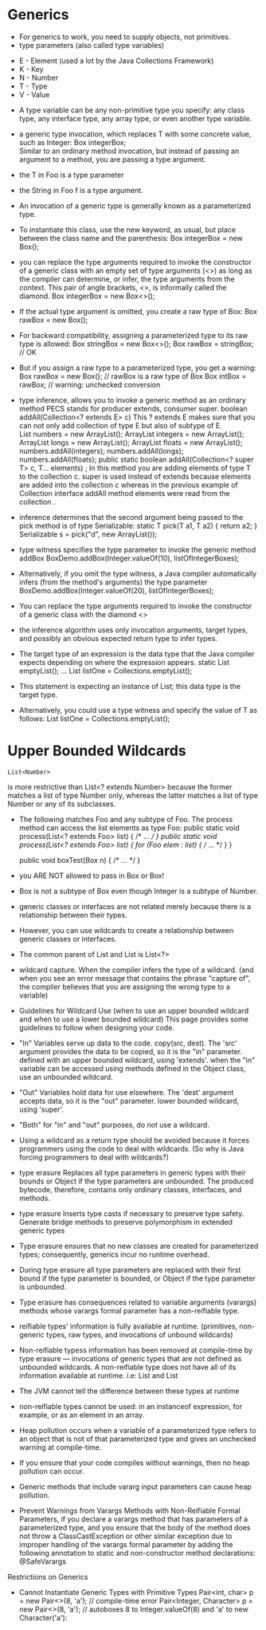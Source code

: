 # Generics #
- For generics to work, you need to supply objects, not primitives.
- type parameters (also called type variables)
 * E - Element (used a lot by the Java Collections Framework)
 * K - Key
 * N - Number
 * T - Type
 * V - Value
- A type variable can be any non-primitive type you specify: any class type, any interface type, any array type, or even another type variable.
- a generic type invocation, which replaces T with some concrete value, 
 such as Integer:
		Box<Integer> integerBox;	
Similar to an ordinary method invocation, but instead of passing an argument to a method, you are passing a type argument.
- the T in Foo<T> is a type parameter
- the String in Foo<String> f is a type argument.  
- An invocation of a generic type is generally known as a parameterized type.
- To instantiate this class, use the new keyword, as usual, but place <Integer> between the class name and the parenthesis:
	Box<Integer> integerBox = new Box<Integer>();
- you can replace the type arguments required to invoke the constructor of a generic class with an empty set of type arguments (<>) as long as the compiler can determine, or infer, the type arguments from the context. This pair of angle brackets, <>, is informally called the diamond. 
    Box<Integer> integerBox = new Box<>();
- If the actual type argument is omitted, you create a raw type of Box<T>:
	Box rawBox = new Box();
- For backward compatibility, assigning a parameterized type to its raw type is allowed:
	Box<String> stringBox = new Box<>();
	Box rawBox = stringBox;               // OK
- But if you assign a raw type to a parameterized type, you get a warning:
	Box rawBox = new Box();           // rawBox is a raw type of Box<T>
	Box<Integer> intBox = rawBox;     // warning: unchecked conversion
- type inference, allows you to invoke a generic method as an ordinary method
PECS stands for producer extends, consumer super.
boolean addAll(Collection<? extends E> c)
This ? extends E makes sure that you can not only add collection of type E but also of subtype of E.  
List<Number> numbers = new ArrayList<Number>();
ArrayList<Integer> integers = new ArrayList<Integer>();
ArrayList<Long> longs = new ArrayList<Long>();
ArrayList<Float> floats = new ArrayList<Float>();
numbers.addAll(integers);
numbers.addAll(longs);
numbers.addAll(floats);
public static <T> boolean addAll(Collection<? super T> c, T... elements) ;
In this method you are adding elements of type T to the collection c. super is used instead of extends because elements are added into the collection c whereas in the previous example of Collection interface addAll method elements were read from the collection . 

- inference determines that the second argument being passed to the pick method is of type Serializable:
	static <T> T pick(T a1, T a2) { return a2; }
	Serializable s = pick("d", new ArrayList<String>());
- type witness specifies the type parameter to invoke the generic method addBox
BoxDemo.<Integer>addBox(Integer.valueOf(10), listOfIntegerBoxes);
- Alternatively, if you omit the type witness, a Java compiler automatically infers (from the method's arguments) the type parameter 
	BoxDemo.addBox(Integer.valueOf(20), listOfIntegerBoxes);
- You can replace the type arguments required to invoke the constructor of a generic class with the diamond <>
- the inference algorithm uses only invocation arguments, target types, and possibly an obvious expected return type to infer types.
- The target type of an expression is the data type that the Java compiler expects depending on where the expression appears.
	static <T> List<T> emptyList();
...
	List<String> listOne = Collections.emptyList();
- This statement is expecting an instance of List<String>; this data type is the target type. 
- Alternatively, you could use a type witness and specify the value of T as follows:
	List<String> listOne = Collections.<String>emptyList();

# Upper Bounded Wildcards #
	List<Number> 
is more restrictive than 
	List<? extends Number> 
because the former matches a list of type Number only, whereas the latter matches a list of type Number or any of its subclasses.
- The following matches Foo and any subtype of Foo. The process method can access the list elements as type Foo:
public static void process(List<? extends Foo> list) { /* ... */ }
public static void process(List<? extends Foo> list) {
    for (Foo elem : list) { /* ... */ }
}

	public void boxTest(Box<Number> n) { /* ... */ }
- you ARE NOT allowed to pass in Box<Integer> or Box<Double>!
- Box<Integer> is not a subtype of Box<Number> even though Integer is a subtype of Number. 
- generic classes or interfaces are not related merely because there is a relationship between their types. 
- However, you can use wildcards to create a relationship between generic classes or interfaces.
- The common parent of List<Number> and List<Integer> is List<?>

- wildcard capture. When the compiler infers the type of a wildcard. (and when you see an error message that contains the phrase "capture of", the compiler believes that you are assigning the wrong type to a variable)

- Guidelines for Wildcard Use (when to use an upper bounded wildcard and when to use a lower bounded wildcard)
 This page provides some guidelines to follow when designing your code.
- "In" Variables serve up data to the code. copy(src, dest).  The 'src' argument provides the data to be copied, so it is the "in" parameter.  defined with an upper bounded wildcard, using 'extends'.  when the "in" variable can be accessed using methods defined in the Object class, use an unbounded wildcard.
- "Out" Variables hold data for use elsewhere. The 'dest' argument accepts data, so it is the "out" parameter.  lower bounded wildcard,   using 'super'.
- "Both" for "in" and "out" purposes, do not use a wildcard.
- Using a wildcard as a return type should be avoided because it forces programmers using the code to deal with wildcards. (So why is Java forcing programmers to deal with wildcards?) 
- type erasure Replaces all type parameters in generic types with their bounds or Object if the type parameters are unbounded. The produced bytecode, therefore, contains only ordinary classes, interfaces, and methods.
- type erasure Inserts type casts if necessary to preserve type safety.
Generate bridge methods to preserve polymorphism in extended generic types
- Type erasure ensures that no new classes are created for parameterized types; consequently, generics incur no runtime overhead.
- During type erasure all type parameters are replaced with their first bound if the type parameter is bounded, or Object if the type parameter is unbounded.
- Type erasure has consequences related to variable arguments (varargs) methods whose varargs formal parameter has a non-reifiable type.
-  reifiable types' information is fully available at runtime. (primitives, non-generic types, raw types, and invocations of unbound wildcards)
- Non-reifiable typess information has been removed at compile-time by type erasure — invocations of generic types that are not defined as unbounded wildcards. A non-reifiable type does not have all of its information available at runtime. i.e: List<String> and List<Number>
- The JVM cannot tell the difference between these types at runtime
- non-reifiable types cannot be used: in an instanceof expression, for example, or as an element in an array.

- Heap pollution occurs when a variable of a parameterized type refers to an object that is not of that parameterized type and gives an unchecked warning at compile-time.
- If you ensure that your code compiles without warnings, then no heap pollution can occur.
- Generic methods that include vararg input parameters can cause heap pollution.
- Prevent Warnings from Varargs Methods with Non-Reifiable Formal Parameters, if you declare a varargs method that has parameters of a parameterized type, and you ensure that the body of the method does not throw a ClassCastException or other similar exception due to improper handling of the varargs formal parameter by adding the following annotation to static and non-constructor method declarations: @SafeVarargs

Restrictions on Generics
- Cannot Instantiate Generic Types with Primitive Types
	Pair<int, char> p = new Pair<>(8, 'a');  // compile-time error
	Pair<Integer, Character> p = new Pair<>(8, 'a'); // autoboxes 8 to Integer.valueOf(8) and 'a' to  new Character('a'):



